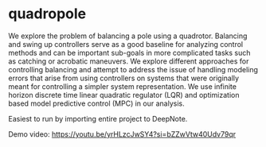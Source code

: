 # quadropole

We explore the problem of balancing a pole using a quadrotor. Balancing and swing up controllers serve as a good baseline for analyzing control methods and can be important sub-goals in more complicated tasks such as catching or acrobatic maneuvers. We explore different approaches for controlling balancing and attempt to address the issue of handling modeling errors that arise from using controllers on systems that were originally meant for controlling a simpler system representation. We use infinite horizon discrete time linear quadratic regulator (LQR) and optimization based model predictive control (MPC) in our analysis.

Easiest to run by importing entire project to DeepNote. 

Demo video: https://youtu.be/yrHLzcJwSY4?si=bZZwVtw40Udv79qr

